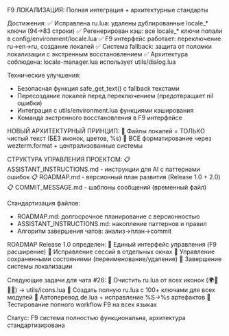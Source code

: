 F9 ЛОКАЛИЗАЦИЯ: Полная интеграция + архитектурные стандарты

Достижения:
✅ Исправлена ru.lua: удалены дублированные locale_* ключи (94→83 строки)
✅ Регенерирован кэш: все locale_* ключи попали в config/environment/locale.lua
✅ F9 интерфейс работает: переключение ru→en→ru, создание локалей
✅ Система fallback: защита от поломки локализации с экстренным восстановлением
✅ Архитектура соблюдена: locale-manager.lua использует utils/dialog.lua

Технические улучшения:
- Безопасная функция safe_get_text() с fallback текстами
- Пересоздание локалей перед переключением (предотвращает nil ошибки)
- Интеграция с utils/environment.lua функциями кэширования
- Команда экстренного восстановления в F9 интерфейсе

НОВЫЙ АРХИТЕКТУРНЫЙ ПРИНЦИП:
🎯 Файлы локалей = ТОЛЬКО чистый текст (БЕЗ иконок, цветов, %s)
🎯 ВСЕ форматирование через wezterm.format + централизованные системы

СТРУКТУРА УПРАВЛЕНИЯ ПРОЕКТОМ:
📋 ASSISTANT_INSTRUCTIONS.md - инструкции для AI с паттернами ошибок
📋 ROADMAP.md - версионный план развития (Release 1.0 + 2.0)
📋 COMMIT_MESSAGE.md - шаблоны сообщений (временный файл)

Стандартизация файлов:
- ROADMAP.md: долгосрочное планирование с версионностью
- ASSISTANT_INSTRUCTIONS.md: накопление паттернов и правил
- Алгоритм завершения чатов: анализ→план→commit

ROADMAP Release 1.0 определен:
🎯 Единый интерфейс управления (F9 расширение)
🎯 Исправление сессий в отдельных окнах
🎯 Управление сохраненными состояниями (переименование/удаление)
🎯 Завершение системы локализации

Следующие задачи для чата #26:
🔴 Очистить ru.lua от всех иконок (🌍📍✅❌) → utils/icons.lua
🔴 Создать полную ru.lua с 100+ ключами для всех модулей
🔴 Автоперевод de.lua + исправление %S→%s артефактов
🔴 Тестирование полного workflow F9 на всех языках

Статус: F9 система полностью функциональна, архитектура стандартизирована
